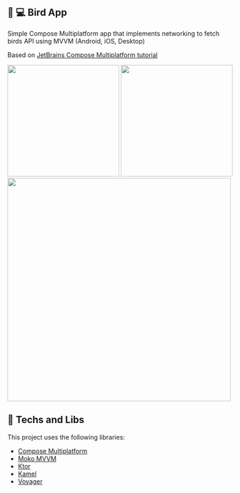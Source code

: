  
## 📱 💻 Bird App
Simple Compose Multiplatform app that implements networking to fetch birds API using MVVM (Android, iOS, Desktop)

Based on [JetBrains Compose Multiplatform tutorial](https://youtu.be/IGuVIRZzVTk)


<p float="left">
<img src="https://github.com/Italord0/birds-app/assets/32901063/1e4be35d-6ec2-443a-aea0-2d8b3f51d610" width="250">
<img src="https://github.com/Italord0/birds-app/assets/32901063/dc283e80-09c3-4efb-9bf1-c820cf54da5b" width="250">
<img src="https://github.com/Italord0/birds-app/assets/32901063/27da770b-4f5d-47af-bb3a-c0446533dc91" width="500">
</p>

## :rocket: Techs and Libs
This project uses the following libraries:
- [Compose Multiplatform](https://www.jetbrains.com/lp/compose-multiplatform/)
- [Moko MVVM](https://github.com/icerockdev/moko-mvvm)
- [Ktor](https://ktor.io/)
- [Kamel](https://github.com/Kamel-Media/Kamel)
- [Voyager](https://voyager.adriel.cafe/)
